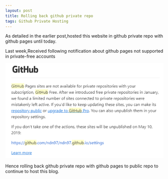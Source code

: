 ```yaml
---
layout: post
title: Rolling back github private repo
tags: Github Private Hosting
---
```


As detailed in the earlier post,hosted this website in github private repo with github pages until today. 

Last week,Received following notification about github pages not supported in private-free accounts

![email ](/assets/screenshots/github_notify.png)

Hence rolling back github private repo with github pages to public repo to continue to host this blog. 

